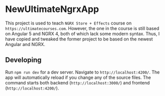# NewUltimateNgrxApp

This project is used to teach `NGRX Store + Effects` course on `https://ultimatecourses.com`. However, the one in the course is still based on Angular 5 and NGRX 4, both of which lack some modern syntax. Thus, I have copied and tweaked the former project to be based on the newest Angular and NGRX.

## Developing

Run `npm run dev` for a dev server. Navigate to `http://localhost:4200/`. The app will automatically reload if you change any of the source files. The command starts both backend (`http://localhost:3000/`) and frontend (`http://localhost:4200/`).
